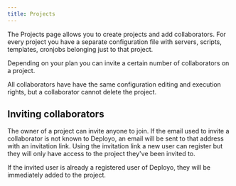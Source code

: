 ```yaml
---
title: Projects
---
```


The Projects page allows you to create projects and add collaborators. For every project you have a separate configuration file with servers, scripts, templates, cronjobs belonging just to that project.

Depending on your plan you can invite a certain number of collaborators on a project.

All collaborators have have the same configuration editing and execution rights, but a collaborator cannot delete the project.

## Inviting collaborators

The owner of a project can invite anyone to join. If the email used to invite a collaborator is not known to Deployo, an email will be sent to that address with an invitation link. Using the invitation link a new user can register but they will only have access to the project they've been invited to.

If the invited user is already a registered user of Deployo, they will be immediately added to the project.
